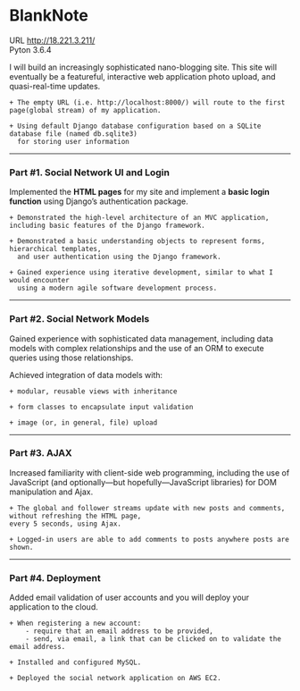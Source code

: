 # BlankNote

URL http://18.221.3.211/ <br>
Pyton 3.6.4<br>

I will build an increasingly sophisticated nano-blogging site. This site will eventually be a featureful, interactive web application photo upload, and quasi-real-time updates.

	+ The empty URL (i.e. http://localhost:8000/) will route to the first page(global stream) of my application.

	+ Using default Django database configuration based on a SQLite database file (named db.sqlite3) 
	  for storing user information

***

### Part #1. Social Network UI and Login

Implemented the **HTML pages** for my site and implement a **basic login function** using Django’s authentication package.

	+ Demonstrated the high­-level architecture of an MVC application, including basic features of the Django framework.

	+ Demonstrated a basic understanding objects to represent forms, hierarchical templates,
	  and user authentication using the Django framework.

	+ Gained experience using iterative development, similar to what I would encounter
	  using a modern agile software development process.

***

### Part #2. Social Network Models

Gained experience with sophisticated data management, including data models with complex relationships and the use of an ORM to execute queries using those relationships.

Achieved integration of data models with:

	+ modular, reusable views with inheritance

	+ form classes to encapsulate input validation
	
	+ image (or, in general, file) upload

***

### Part #3. AJAX

Increased familiarity with client-side web programming, including the use of JavaScript (and optionally—but hopefully—JavaScript libraries) for DOM manipulation and Ajax.

	+ The global and follower streams update with new posts and comments, without refreshing the HTML page, 
	every 5 seconds, using Ajax.

	+ Logged-in users are able to add comments to posts anywhere posts are shown.

***

### Part #4. Deployment

Added email validation of user accounts and you will deploy your application to the cloud.

	+ When registering a new account:
		- require that an email address to be provided,
		- send, via email, a link that can be clicked on to validate the email address.

	+ Installed and configured MySQL.

	+ Deployed the social network application on AWS EC2.



